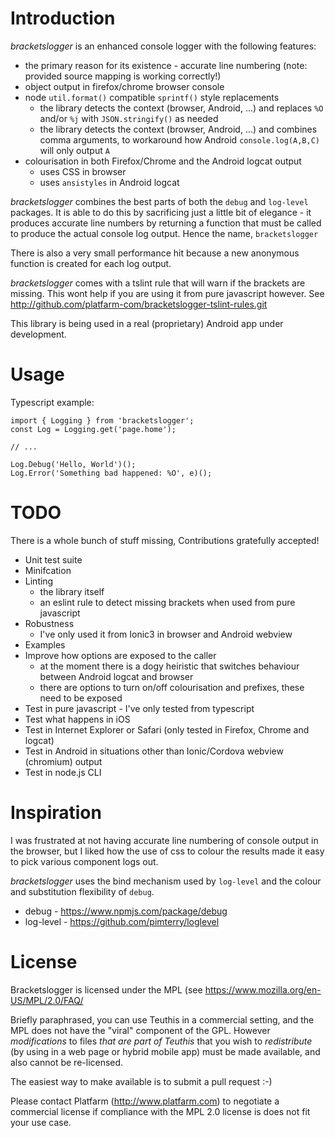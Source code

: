 # Introduction

*bracketslogger*  is an enhanced console logger with the following features:
- the primary reason for its existence - accurate line numbering (note: provided source mapping is working correctly!)
- object output in firefox/chrome browser console
- node `util.format()` compatible `sprintf()` style replacements
  - the library detects the context (browser, Android, ...) and replaces `%O` and/or `%j` with `JSON.stringify()` as needed
  - the library detects the context (browser, Android, ...) and combines comma arguments, to workaround how
    Android `console.log(A,B,C)` will only output `A`
- colourisation in both Firefox/Chrome and the Android logcat output
  - uses CSS in browser
  - uses `ansistyles` in Android logcat

*bracketslogger* combines the best parts of both the `debug` and `log-level` packages.
It is able to do this by sacrificing just a little bit of elegance - it produces accurate line numbers by returning a function
that must be called to produce the actual console log output. Hence the name, `bracketslogger`

There is also a very small performance hit because a new anonymous function is created for each log output.

*bracketslogger* comes with a tslint rule that will warn if the brackets are missing.
This wont help if you are using it from pure javascript however.
See http://github.com/platfarm-com/bracketslogger-tslint-rules.git

This library is being used in a real (proprietary) Android app under development.

# Usage

Typescript example:

```
import { Logging } from 'bracketslogger';
const Log = Logging.get('page.home');

// ...

Log.Debug('Hello, World')();
Log.Error('Something bad happened: %O', e)();
```

# TODO

There is a whole bunch of stuff missing, Contributions gratefully accepted!
- Unit test suite
- Minifcation
- Linting
  - the library itself
  - an eslint rule to detect missing brackets when used from pure javascript
- Robustness
  - I've only used it from Ionic3 in browser and Android webview
- Examples
- Improve how options are exposed to the caller
  - at the moment there is a dogy heiristic that switches behaviour between Android logcat and browser
  - there are options to turn on/off colourisation and prefixes, these need to be exposed
- Test in pure javascript - I've only tested from typescript
- Test what happens in iOS
- Test in Internet Explorer or Safari (only tested in Firefox, Chrome and logcat)
- Test in Android in situations other than Ionic/Cordova webview (chromium) output
- Test in node.js CLI

# Inspiration

I was frustrated at not having accurate line numbering of console output in the browser, but I liked how the use of
css to colour the results made it easy to pick various component logs out.

*bracketslogger* uses the bind mechanism used by `log-level` and the colour and substitution flexibility of `debug`.

- debug - https://www.npmjs.com/package/debug
- log-level - https://github.com/pimterry/loglevel

# License

Bracketslogger is licensed under the MPL (see https://www.mozilla.org/en-US/MPL/2.0/FAQ/

Briefly paraphrased, you can use Teuthis in a commercial setting, and the MPL does not have the "viral" component of the GPL. However _modifications_ to files _that are part of Teuthis_ that you wish to _redistribute_ (by using in a web page or hybrid mobile app) must be made available, and also cannot be re-licensed.

The easiest way to make available is to submit a pull request :-)

Please contact Platfarm (http://www.platfarm.com) to negotiate a commercial license if compliance with the MPL 2.0 license is does not fit your use case.

